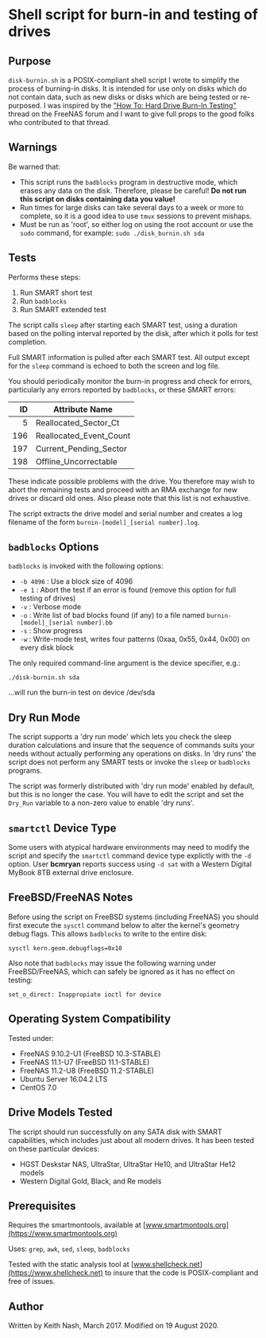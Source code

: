 # Shell script for burn-in and testing of drives

## Purpose

`disk-burnin.sh` is a POSIX-compliant shell script I wrote to simplify the process of burning-in disks. It is intended for use only on disks which do not contain data, such as new disks or disks which are being tested or re-purposed. I was inspired by the ["How To: Hard Drive Burn-In Testing"](https://forums.freenas.org/index.php?threads/how-to-hard-drive-burn-in-testing.21451/) thread on the FreeNAS forum and I want to give full props to the good folks who contributed to that thread.

## Warnings

Be warned that:

* This script runs the `badblocks` program in destructive mode, which erases any data on the disk. Therefore, please be careful! __Do not run this script on disks containing data you value!__
* Run times for large disks can take several days to a week or more to complete, so it is a good idea to use `tmux` sessions to prevent mishaps.
* Must be run as 'root', so either log on using the root account or use the `sudo` command, for example: `sudo ./disk_burnin.sh sda`

## Tests

Performs these steps:

1. Run SMART short test
2. Run `badblocks`
3. Run SMART extended test

The script calls `sleep` after starting each SMART test, using a duration based on the polling interval reported by the disk, after which it polls for test completion.

Full SMART information is pulled after each SMART test. All output except for the `sleep` command is echoed to both the screen and log file.

You should periodically monitor the burn-in progress and check for errors, particularly any errors reported by `badblocks`, or these SMART errors:
  
|ID|Attribute Name|
|---:|---|
|  5|Reallocated_Sector_Ct|
|196|Reallocated_Event_Count|
|197|Current_Pending_Sector|
|198|Offline_Uncorrectable|

These indicate possible problems with the drive. You therefore may wish to abort the remaining tests and proceed with an RMA exchange for new drives or discard old ones. Also please note that this list is not exhaustive.

The script extracts the drive model and serial number and creates a log filename of the form `burnin-[model]_[serial number].log`.

## `badblocks` Options

`badblocks` is invoked with the following options:

* `-b 4096` : Use a block size of 4096
* `-e 1` : Abort the test if an error is found (remove this option for full testing of drives)
* `-v` : Verbose mode
* `-o` : Write list of bad blocks found (if any) to a file named `burnin-[model]_[serial number].bb`
* `-s` : Show progress
* `-w` : Write-mode test, writes four patterns (0xaa, 0x55, 0x44, 0x00) on every disk block

The only required command-line argument is the device specifier, e.g.:

`./disk-burnin.sh sda`

...will run the burn-in test on device /dev/sda

## Dry Run Mode

The script supports a 'dry run mode' which lets you check the sleep duration calculations and insure that the sequence of commands suits your needs without actually performing any operations on disks. In 'dry runs' the script does not perform any SMART tests or invoke the `sleep` or `badblocks` programs.

The script was formerly distributed with 'dry run mode' enabled by default, but this is no longer the case. You will have to edit the script and set the `Dry_Run` variable to a non-zero value to enable 'dry runs'.

## `smartctl` Device Type

Some users with atypical hardware environments may need to modify the script and specify the `smartctl` command device type explictly with the `-d` option. User __bcmryan__ reports success using `-d sat` with a Western Digital MyBook 8TB external drive enclosure.

## FreeBSD/FreeNAS Notes

Before using the script on FreeBSD systems (including FreeNAS) you should first execute the `sysctl` command below to alter the kernel's geometry debug flags. This allows `badblocks` to write to the entire disk:

`sysctl kern.geom.debugflags=0x10`

Also note that `badblocks` may issue the following warning under FreeBSD/FreeNAS, which can safely be ignored as it has no effect on testing:

`set_o_direct: Inappropiate ioctl for device`

## Operating System Compatibility

Tested under:

* FreeNAS 9.10.2-U1 (FreeBSD 10.3-STABLE)
* FreeNAS 11.1-U7 (FreeBSD 11.1-STABLE)
* FreeNAS 11.2-U8 (FreeBSD 11.2-STABLE)
* Ubuntu Server 16.04.2 LTS
* CentOS 7.0

## Drive Models Tested

The script should run successfully on any SATA disk with SMART capabilities, which includes just about all modern drives. It has been tested on these particular devices:

* HGST Deskstar NAS, UltraStar, UltraStar He10, and UltraStar He12 models
* Western Digital Gold, Black, and Re models

## Prerequisites

Requires the smartmontools, available at [www.smartmontools.org](https://www.smartmontools.org)

Uses: `grep`, `awk`, `sed`, `sleep`, `badblocks`

Tested with the static analysis tool at [www.shellcheck.net](https://www.shellcheck.net) to insure that the code is POSIX-compliant and free of issues.

## Author

Written by Keith Nash, March 2017.
Modified on 19 August 2020.
